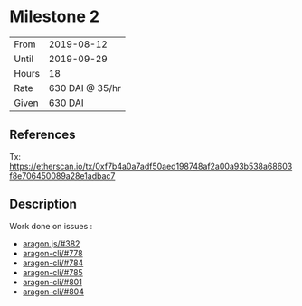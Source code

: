 # Milestone 2

|       |                 |
| ----- | --------------- |
| From  | 2019-08-12      |
| Until | 2019-09-29      |
| Hours | 18              |
| Rate  | 630 DAI @ 35/hr |
| Given | 630 DAI         |

## References

Tx: <https://etherscan.io/tx/0xf7b4a0a7adf50aed198748af2a00a93b538a68603f8e706450089a28e1adbac7>

## Description

Work done on issues :
 - [aragon.js/#382](https://github.com/aragon/aragon.js/pull/382)
 - [aragon-cli/#778](https://github.com/aragon/aragon-cli/pull/778)
 - [aragon-cli/#784](https://github.com/aragon/aragon-cli/pull/784)
 - [aragon-cli/#785](https://github.com/aragon/aragon-cli/pull/785)
 - [aragon-cli/#801](https://github.com/aragon/aragon-cli/pull/801)
 - [aragon-cli/#804](https://github.com/aragon/aragon-cli/pull/804)
